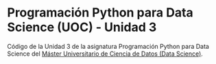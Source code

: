 # Programación Python para Data Science (UOC) - Unidad 3

Código de la Unidad 3 de la asignatura Programación Python para Data Science del [Máster Universitario de Ciencia de Datos (Data Science)](http://estudios.uoc.edu/es/masters-universitarios/data-science/presentacion).

